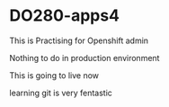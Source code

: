 # DO280-apps4
This is Practising for Openshift admin

Nothing to do in production environment

This is going to live now 

learning git is very fentastic
